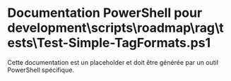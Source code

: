 # Documentation PowerShell pour development\scripts\roadmap\rag\tests\Test-Simple-TagFormats.ps1

Cette documentation est un placeholder et doit être générée par un outil PowerShell spécifique.
